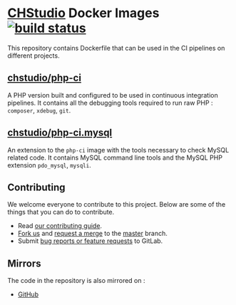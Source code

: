# [CHStudio](https://hub.docker.com/u/chstudio) Docker Images [![build status](https://gitlab.com/chstudio/docker-images/badges/master/build.svg)](https://gitlab.com/chstudio/docker-images/commits/master)

This repository contains Dockerfile that can be used in the CI pipelines on different projects.

## [chstudio/php-ci](https://hub.docker.com/r/chstudio/php-ci/)

A PHP version built and configured to be used in continuous integration pipelines.
It contains all the debugging tools required to run raw PHP : `composer`, `xdebug`, `git`.

## [chstudio/php-ci.mysql](https://hub.docker.com/r/chstudio/php-ci.mysql/)

An extension to the `php-ci` image with the tools necessary to check MySQL related code.
It contains MySQL command line tools and the MySQL PHP extension `pdo_mysql`, `mysqli`.

## Contributing

We welcome everyone to contribute to this project. Below are some of the things that you can do to contribute.

- Read [our contributing guide](CONTRIBUTING.md).
- [Fork us](https://gitlab.com/chstudio/docker-images/forks/new) and [request a merge](https://gitlab.com/chstudio/docker-images/merge_requests) to the [master](https://gitlab.com/chstudio/docker-images/tree/master) branch.
- Submit [bug reports or feature requests](https://gitlab.com/chstudio/docker-images/issues) to GitLab.

## Mirrors

The code in the repository is also mirrored on :

* [GitHub](https://github.com/chstudio/docker-images)
